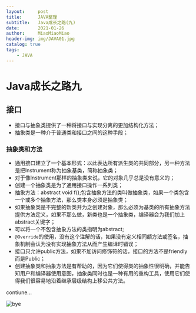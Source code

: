 ```yaml
---
layout:     post                   
title:      JAVA整理   
subtitle:   Java成长之路(九)
date:       2021-01-26      
author:     MiaoMiaoMiao                   
header-img: img/JAVA01.jpg
catalog: true                       
tags:                               
    - JAVA
---
```

# Java成长之路九

## 接口
- 接口与抽象类提供了一种将接口与实现分离的更加结构化方法；
- 抽象类是一种介于普通类和接口之间的这种手段；

### 抽象类和方法
- 通用接口建立了一个基本形式：以此表达所有派生类的共同部分，另一种方法是把Instrument称为抽象基类，简称抽象类；
- 对于像Instrument那样的抽象类来说，它的对象几乎总是没有意义的；
- 创建一个抽象类是为了通用接口操作一系列类；
- 抽象方法：abstract void f();包含抽象方法的类叫做抽象类，如果一个类包含一个或多个抽象方法，那么类本身必须是抽象类；
- 如果抽象类是不完整的新类并为之创建对象，那么必须为基类的所有抽象方法提供方法定义，如果不那么做，新类也是一个抽象类，编译器会为我们加上abstract关键字；
- 可以将一个不包含抽象方法的类指明为abstract;
- `@Override`的使用，没有这个注解的话，如果没有定义相同额方法或签名，抽象机制会认为没有实现抽象方法从而产生编译时错误；
- 接口只允许public方法，如果不加访问修饰符的话，接口的方法不是friendly而是Public；
- 创建抽象类和抽象方法是有帮助的，因为它们使得类的抽象性很明确，并能告知用户和编译器使用意图，抽象类同时也是一种有用的重构工具，使用它们使得我们很容易地沿着继承层级结构上移公共方法。


contiune...



![bye](https://i.loli.net/2020/07/18/As9UOXhr8Kl4IQe.png)


